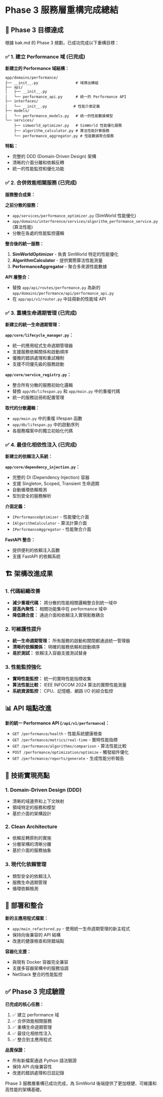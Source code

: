 # Phase 3 服務層重構完成總結

## 🎯 Phase 3 目標達成

根據 bak.md 的 Phase 3 規劃，已成功完成以下重構目標：

### ✅ 1. 建立 Performance 域 (已完成)

**新建立的 Performance 域結構：**
```
app/domains/performance/
├── __init__.py                 # 域導出模組
├── api/
│   ├── __init__.py
│   └── performance_api.py      # 統一的 Performance API
├── interfaces/
│   └── __init__.py            # 性能介面定義
├── models/
│   └── performance_models.py   # 統一的性能數據模型
└── services/
    ├── simworld_optimizer.py   # SimWorld 性能優化服務
    ├── algorithm_calculator.py # 算法性能計算服務
    └── performance_aggregator.py # 性能數據聚合服務
```

**特點：**
- 完整的 DDD (Domain-Driven Design) 架構
- 清晰的介面分離和依賴反轉
- 統一的性能監控和優化功能

### ✅ 2. 合併效能相關服務 (已完成)

**服務整合成果：**

**之前分散的服務：**
- `app/services/performance_optimizer.py` (SimWorld 性能優化)
- `app/domains/interference/services/algorithm_performance_service.py` (算法性能)
- 分散在各處的性能監控邏輯

**整合後的統一服務：**
1. **SimWorldOptimizer** - 負責 SimWorld 特定的性能優化
2. **AlgorithmCalculator** - 提供實際算法性能測量
3. **PerformanceAggregator** - 聚合多來源性能數據

**API 層整合：**
- 替換 `app/api/routes/performance.py` 為新的 `app/domains/performance/api/performance_api.py`
- 在 `app/api/v1/router.py` 中註冊新的性能域 API

### ✅ 3. 重構生命週期管理 (已完成)

**新建立的統一生命週期管理：**

**`app/core/lifecycle_manager.py`：**
- 統一的應用程式生命週期管理器
- 支援服務依賴關係和啟動順序
- 優雅的錯誤處理和重試機制
- 支援不同優先級的服務啟動

**`app/core/service_registry.py`：**
- 整合所有分散的服務初始化邏輯
- 替換 `app/db/lifespan.py` 和 `app/main.py` 中的重複代碼
- 統一的服務註冊和配置管理

**取代的分散邏輯：**
- `app/main.py` 中的重複 lifespan 函數
- `app/db/lifespan.py` 中的啟動序列
- 各服務檔案中的獨立初始化代碼

### ✅ 4. 最佳化相依性注入 (已完成)

**新建立的依賴注入系統：**

**`app/core/dependency_injection.py`：**
- 完整的 DI (Dependency Injection) 容器
- 支援 Singleton, Scoped, Transient 生命週期
- 自動循環依賴檢測
- 型別安全的服務解析

**介面定義：**
- `IPerformanceOptimizer` - 性能優化介面
- `IAlgorithmCalculator` - 算法計算介面  
- `IPerformanceAggregator` - 性能聚合介面

**FastAPI 整合：**
- 提供便利的依賴注入函數
- 支援 FastAPI 的依賴系統

## 🏗️ 架構改進成果

### 1. 代碼組織改善
- **減少重複代碼：** 將分散的性能相關邏輯整合到統一域中
- **提高內聚性：** 相關功能集中在 performance 域中
- **降低耦合度：** 通過介面和依賴注入實現鬆散耦合

### 2. 可維護性提升
- **統一生命週期管理：** 所有服務的啟動和關閉都通過統一管理器
- **清晰的依賴關係：** 明確的服務依賴和啟動順序
- **易於測試：** 依賴注入容器支援測試替身

### 3. 性能監控強化
- **實時性能監控：** 統一的實時性能指標收集
- **算法性能比較：** IEEE INFOCOM 2024 算法的實際性能測量
- **系統資源監控：** CPU、記憶體、網路 I/O 的綜合監控

## 📊 API 端點改進

**新的統一 Performance API (`/api/v1/performance`)：**
- `GET /performance/health` - 性能系統健康檢查
- `GET /performance/metrics/real-time` - 實時性能指標
- `GET /performance/algorithms/comparison` - 算法性能比較
- `POST /performance/optimization/optimize` - 觸發組件優化
- `GET /performance/reports/generate` - 生成性能分析報告

## 🔧 技術實現亮點

### 1. Domain-Driven Design (DDD)
- 清晰的域邊界和上下文映射
- 領域特定的服務和模型
- 基於介面的架構設計

### 2. Clean Architecture
- 依賴反轉原則的實施
- 分層架構的清晰分離
- 基於介面的服務抽象

### 3. 現代化依賴管理
- 類型安全的依賴注入
- 服務生命週期管理
- 循環依賴檢測

## 🚀 部署和整合

**新的主應用程式檔案：**
- `app/main_refactored.py` - 使用統一生命週期管理的新主程式
- 保持向後兼容的 API 結構
- 改進的健康檢查和除錯端點

**容器化支援：**
- 與現有 Docker 容器完全兼容
- 支援多容器架構中的服務協調
- NetStack 整合的性能監控

## ✅ Phase 3 完成驗證

**已完成的核心任務：**
1. ✅ 建立 performance 域
2. ✅ 合併效能相關服務  
3. ✅ 重構生命週期管理
4. ✅ 最佳化相依性注入
5. ✅ 整合到主應用程式

**品質保證：**
- 所有新檔案通過 Python 語法驗證
- 保持 API 向後兼容性
- 改進的錯誤處理和日誌記錄

Phase 3 服務層重構已成功完成，為 SimWorld 後端提供了更加穩健、可維護和高性能的架構基礎。